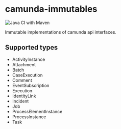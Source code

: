 # camunda-immutables

![Java CI with Maven](https://github.com/holunda-io/camunda-commons-immutables/workflows/Java%20CI%20with%20Maven/badge.svg)

Immutable implementations of camunda api interfaces.

## Supported types

* ActivityInstance
* Attachment
* Batch
* CaseExecution
* Comment
* EventSubscription
* Execution
* IdentityLink
* Incident
* Job
* ProcessElementInstance
* ProcessInstance
* Task
